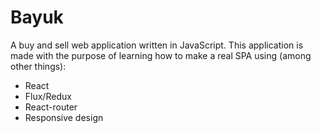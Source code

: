 # Bayuk
A buy and sell web application written in JavaScript. This application is made with the purpose of learning how 
to make a real SPA using (among other things):
  
  * React
  * Flux/Redux
  * React-router
  * Responsive design

  
  
  
